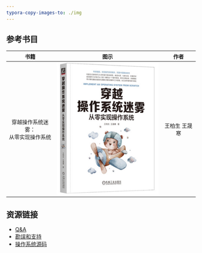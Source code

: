 ```yaml
---
typora-copy-images-to: ./img
---
```


## 参考书目

|                  书籍                  |                             图示                             |     作者      |
| :------------------------------------: | :----------------------------------------------------------: | :-----------: |
| 穿越操作系统迷雾：<br>从零实现操作系统 | ![Screenshot 2024-03-03 152011](img/Screenshot%202024-03-03%20152011.png) | 王柏生 王晟寒 |



## 资源链接

- <a href="https://book.douban.com/subject/36560814/discussion/637561928/">Q&A</a>
- <a href="https://book.douban.com/subject/36560814/discussion/637560822/">勘误和支持</a>
- <a href="https://book.douban.com/review/15452491/">操作系统源码</a>

